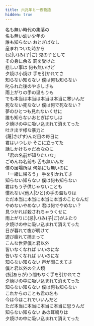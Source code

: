 ```yaml
---
title: 六兆年と一夜物語
hidden: true
---
```

名も無い時代の集落の  
名も無い幼い少年の  
誰も知らない おとぎばなし  
産まれついた時から  
{忌|い}み{子|ご} 鬼の子として  
その身に余る 罰を受けた  
悲しい事は 何も無いけど  
夕焼け小焼け 手を引かれてさ  
知らない知らない 僕は何も知らない  
叱られた後のやさしさも  
雨上がりの手の温もりも  
でも本当は本当は本当は本当に寒いんだ  
死なない死なない 僕は何で死なない？  
夢のひとつも見れないくせに  
誰も知らないおとぎばなしは  
夕焼けの中に吸い込まれて消えてった  
吐き出す様な暴力と  
{蔑|さげす}んだ目の毎日に  
君はいつしか そこに立ってた  
話しかけちゃだめなのに  
「君の名前が知りたいな」  
ごめんね名前も 舌も無いんだ  
僕の居場所は 何処にも無いのに  
「一緒に帰ろう」 手を引かれてさ  
知らない知らない 僕は何も知らない  
君はもう子供じゃないことも  
慣れない{他人|ひと}の手の温もりは  
ただ本当に本当に本当に本当のことなんだ  
やめないやめない 君は何でやめない？  
見つかれば殺されちゃうくせに  
雨上がりに{忌|い}み{子|ご}がふたり  
夕焼けの中に吸い込まれて消えてった  
日が暮れて夜が明けて  
遊び疲れて捕まって  
こんな世界僕と君以外  
皆いなくなれば いいのにな  
皆いなくなれば いいのにな  
知らない知らない 声が聞こえてさ  
僕と君以外の全人類  
{抗|あらが}う間もなく手を引かれてさ  
夕焼けの中に吸い込まれて消えてった  
知らない知らない 僕は何も知らない  
これからのことも君の名も  
今は今はこれでいいんだと  
ただ本当に本当に本当に本当に思うんだ  
知らない知らない あの耳鳴りは  
夕焼けの中に吸い込まれて消えてった
